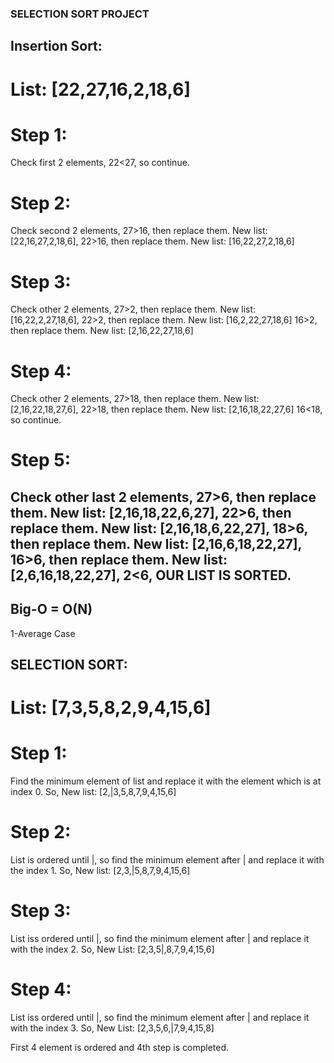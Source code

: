 ### SELECTION SORT PROJECT

## Insertion Sort:
# List: [22,27,16,2,18,6]
# Step 1: 
Check first 2 elements, 22<27, so continue.
# Step 2: 
Check  second 2 elements, 27>16, then replace them.
New list: [22,16,27,2,18,6], 22>16, then replace them.
New list: [16,22,27,2,18,6]
# Step 3:
Check other 2 elements, 27>2, then replace them.
 New list: [16,22,2,27,18,6], 22>2, then replace them.
 New list: [16,2,22,27,18,6] 16>2, then replace them.
 New list: [2,16,22,27,18,6]
# Step 4:
Check other 2 elements, 27>18, then replace them.
New list: [2,16,22,18,27,6], 22>18, then replace them.
New list: [2,16,18,22,27,6] 16<18, so continue.
# Step 5: 
Check other last 2 elements, 27>6, then replace them.
New list: [2,16,18,22,6,27], 22>6, then replace them.
New list: [2,16,18,6,22,27], 18>6, then replace them.
New list: [2,16,6,18,22,27], 16>6, then replace them.
New list: [2,6,16,18,22,27], 2<6, OUR LIST IS SORTED.
-------------------------------------------
Big-O = O(N)
-------------------------------------------
1-Average Case

## SELECTION SORT:
# List: [7,3,5,8,2,9,4,15,6]
# Step 1: 
Find the minimum element of list and replace it with the element which is at index 0. So,
New list: [2,|3,5,8,7,9,4,15,6]
# Step 2:
List is ordered until |, so find the minimum element after | and replace it with the index 1. So,
New list: [2,3,|5,8,7,9,4,15,6]
# Step 3:
List iss ordered until |, so find the minimum element after | and replace it with the index 2. So,
New List: [2,3,5|,8,7,9,4,15,6]
# Step 4:
List iss ordered until |, so find the minimum element after | and replace it with the index 3. So,
New List: [2,3,5,6,|7,9,4,15,8]

First 4 element is ordered and 4th step is completed.

